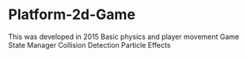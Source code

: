 # Platform-2d-Game

This was developed in 2015
Basic physics and player movement
Game State Manager
Collision Detection
Particle Effects
